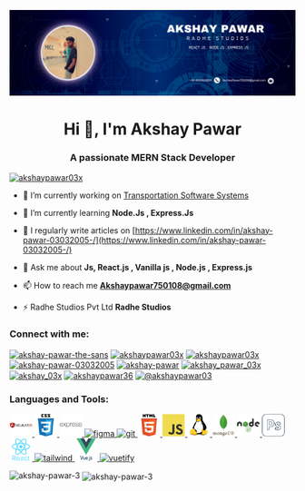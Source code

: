 ![logo](Akshay-Pawar.png)
<h1 align="center">Hi 👋, I'm Akshay Pawar</h1>
<h3 align="center">A passionate MERN Stack Developer</h3>

<p align="left"> <a href="https://twitter.com/akshaypawar03x" target="blank"><img src="https://img.shields.io/twitter/follow/akshaypawar03x?logo=twitter&style=for-the-badge" alt="akshaypawar03x" /></a> </p>

- 🔭 I’m currently working on [Transportation Software Systems](RadheStudios.in)

- 🌱 I’m currently learning **Node.Js , Express.Js**

- 📝 I regularly write articles on [https://www.linkedin.com/in/akshay-pawar-03032005-/](https://www.linkedin.com/in/akshay-pawar-03032005-/)

- 💬 Ask me about **Js, React.js , Vanilla js , Node.js , Express.js**

- 📫 How to reach me **Akshaypawar750108@gmail.com**

- ⚡ Radhe Studios Pvt Ltd **Radhe Studios**

<h3 align="left">Connect with me:</h3>
<p align="left">
<a href="https://codepen.io/akshay-pawar-the-sans" target="blank"><img align="center" src="https://raw.githubusercontent.com/rahuldkjain/github-profile-readme-generator/master/src/images/icons/Social/codepen.svg" alt="akshay-pawar-the-sans" height="30" width="40" /></a>
<a href="https://dev.to/akshaypawar03x" target="blank"><img align="center" src="https://raw.githubusercontent.com/rahuldkjain/github-profile-readme-generator/master/src/images/icons/Social/devto.svg" alt="akshaypawar03x" height="30" width="40" /></a>
<a href="https://twitter.com/akshaypawar03x" target="blank"><img align="center" src="https://raw.githubusercontent.com/rahuldkjain/github-profile-readme-generator/master/src/images/icons/Social/twitter.svg" alt="akshaypawar03x" height="30" width="40" /></a>
<a href="https://linkedin.com/in/akshay-pawar-03032005" target="blank"><img align="center" src="https://raw.githubusercontent.com/rahuldkjain/github-profile-readme-generator/master/src/images/icons/Social/linked-in-alt.svg" alt="akshay-pawar-03032005" height="30" width="40" /></a>
<a href="https://stackoverflow.com/users/akshay-pawar" target="blank"><img align="center" src="https://raw.githubusercontent.com/rahuldkjain/github-profile-readme-generator/master/src/images/icons/Social/stack-overflow.svg" alt="akshay-pawar" height="30" width="40" /></a>
<a href="https://instagram.com/akshay_pawar_03x" target="blank"><img align="center" src="https://raw.githubusercontent.com/rahuldkjain/github-profile-readme-generator/master/src/images/icons/Social/instagram.svg" alt="akshay_pawar_03x" height="30" width="40" /></a>
<a href="https://dribbble.com/akshay_03x" target="blank"><img align="center" src="https://raw.githubusercontent.com/rahuldkjain/github-profile-readme-generator/master/src/images/icons/Social/dribbble.svg" alt="akshay_03x" height="30" width="40" /></a>
<a href="https://www.behance.net/akshaypawar36" target="blank"><img align="center" src="https://raw.githubusercontent.com/rahuldkjain/github-profile-readme-generator/master/src/images/icons/Social/behance.svg" alt="akshaypawar36" height="30" width="40" /></a>
<a href="https://www.youtube.com/c/@akshaypawar03" target="blank"><img align="center" src="https://raw.githubusercontent.com/rahuldkjain/github-profile-readme-generator/master/src/images/icons/Social/youtube.svg" alt="@akshaypawar03" height="30" width="40" /></a>
</p>

<h3 align="left">Languages and Tools:</h3>
<p align="left"> <a href="https://angular.io" target="_blank" rel="noreferrer"> <img src="https://raw.githubusercontent.com/devicons/devicon/master/icons/angularjs/angularjs-original-wordmark.svg" alt="angularjs" width="40" height="40"/> </a> <a href="https://www.w3schools.com/css/" target="_blank" rel="noreferrer"> <img src="https://raw.githubusercontent.com/devicons/devicon/master/icons/css3/css3-original-wordmark.svg" alt="css3" width="40" height="40"/> </a> <a href="https://expressjs.com" target="_blank" rel="noreferrer"> <img src="https://raw.githubusercontent.com/devicons/devicon/master/icons/express/express-original-wordmark.svg" alt="express" width="40" height="40"/> </a> <a href="https://www.figma.com/" target="_blank" rel="noreferrer"> <img src="https://www.vectorlogo.zone/logos/figma/figma-icon.svg" alt="figma" width="40" height="40"/> </a> <a href="https://git-scm.com/" target="_blank" rel="noreferrer"> <img src="https://www.vectorlogo.zone/logos/git-scm/git-scm-icon.svg" alt="git" width="40" height="40"/> </a> <a href="https://www.w3.org/html/" target="_blank" rel="noreferrer"> <img src="https://raw.githubusercontent.com/devicons/devicon/master/icons/html5/html5-original-wordmark.svg" alt="html5" width="40" height="40"/> </a> <a href="https://developer.mozilla.org/en-US/docs/Web/JavaScript" target="_blank" rel="noreferrer"> <img src="https://raw.githubusercontent.com/devicons/devicon/master/icons/javascript/javascript-original.svg" alt="javascript" width="40" height="40"/> </a> <a href="https://www.linux.org/" target="_blank" rel="noreferrer"> <img src="https://raw.githubusercontent.com/devicons/devicon/master/icons/linux/linux-original.svg" alt="linux" width="40" height="40"/> </a> <a href="https://www.mongodb.com/" target="_blank" rel="noreferrer"> <img src="https://raw.githubusercontent.com/devicons/devicon/master/icons/mongodb/mongodb-original-wordmark.svg" alt="mongodb" width="40" height="40"/> </a> <a href="https://nodejs.org" target="_blank" rel="noreferrer"> <img src="https://raw.githubusercontent.com/devicons/devicon/master/icons/nodejs/nodejs-original-wordmark.svg" alt="nodejs" width="40" height="40"/> </a> <a href="https://www.photoshop.com/en" target="_blank" rel="noreferrer"> <img src="https://raw.githubusercontent.com/devicons/devicon/master/icons/photoshop/photoshop-line.svg" alt="photoshop" width="40" height="40"/> </a> <a href="https://reactjs.org/" target="_blank" rel="noreferrer"> <img src="https://raw.githubusercontent.com/devicons/devicon/master/icons/react/react-original-wordmark.svg" alt="react" width="40" height="40"/> </a> <a href="https://tailwindcss.com/" target="_blank" rel="noreferrer"> <img src="https://www.vectorlogo.zone/logos/tailwindcss/tailwindcss-icon.svg" alt="tailwind" width="40" height="40"/> </a> <a href="https://vuejs.org/" target="_blank" rel="noreferrer"> <img src="https://raw.githubusercontent.com/devicons/devicon/master/icons/vuejs/vuejs-original-wordmark.svg" alt="vuejs" width="40" height="40"/> </a> <a href="https://vuetifyjs.com/en/" target="_blank" rel="noreferrer"> <img src="https://bestofjs.org/logos/vuetify.svg" alt="vuetify" width="40" height="40"/> </a> </p>

<p><img align="left" src="https://github-readme-stats.vercel.app/api/top-langs?username=akshay-pawar-3&show_icons=true&locale=en&layout=compact" alt="akshay-pawar-3" /></p>

<p>&nbsp;<img align="center" src="https://github-readme-stats.vercel.app/api?username=akshay-pawar-3&show_icons=true&locale=en" alt="akshay-pawar-3" /></p>
